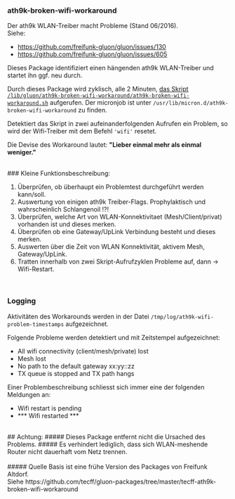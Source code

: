 ### ath9k-broken-wifi-workaround
Der ath9k WLAN-Treiber macht Probleme (Stand 06/2016).<br>
Siehe:

* https://github.com/freifunk-gluon/gluon/issues/130
* https://github.com/freifunk-gluon/gluon/issues/605

Dieses Package identifiziert einen hängenden ath9k WLAN-Treiber und startet ihn ggf. neu durch.

Durch dieses Package wird zyklisch, alle 2 Minuten, [das Skript `/lib/gluon/ath9k-broken-wifi-workaround/ath9k-broken-wifi-workaround.sh`](https://github.com/freifunk-ffm/packages/blob/master/ffffm/ffffm-ath9k-broken-wifi-workaround/files/lib/gluon/ath9k-broken-wifi-workaround/ath9k-broken-wifi-workaround.sh) aufgerufen. Der micronjob ist unter `/usr/lib/micron.d/ath9k-broken-wifi-workaround` zu finden.  

Detektiert das Skript in zwei aufeinanderfolgenden Aufrufen ein Problem, so wird der Wifi-Treiber mit dem Befehl `'wifi'` resetet.  

Die Devise des Workaround lautet: **"Lieber einmal mehr als einmal weniger."**

<br>
### Kleine Funktionsbeschreibung:

1) Überprüfen, ob überhaupt ein Problemtest durchgeführt werden kann/soll.  
2) Auswertung von einigen ath9k Treiber-Flags. Prophylaktisch und wahrscheinlich Schlangenoil !?!  
3) Überprüfen, welche Art von WLAN-Konnektivitaet (Mesh/Client/privat) vorhanden ist und dieses merken.  
4) Überprüfen ob eine Gateway/UpLink Verbindung besteht und dieses merken.  
5) Auswerten über die Zeit von WLAN Konnektivität, aktivem Mesh, Gateway/UpLink.  
6) Tratten innerhalb von zwei Skript-Aufrufzyklen Probleme auf, dann -> Wifi-Restart.  

<br>

### Logging
Aktivitäten des Workarounds werden in der Datei `/tmp/log/ath9k-wifi-problem-timestamps` aufgezeichnet. 

Folgende Probleme werden detektiert und mit Zeitstempel aufgezeichnet:

* All wifi connectivity (client/mesh/private) lost
* Mesh lost
* No path to the default gateway xx:yy::zz
* TX queue is stopped and TX path hangs

Einer Problembeschreibung schliesst sich immer eine der folgenden Meldungen an:
 
* Wifi restart is pending
* \*\*\* Wifi restarted \*\*\*

<br>
## Achtung:
##### Dieses Package entfernt nicht die Ursached des Problems. 
##### Es verhindert lediglich, dass sich WLAN-meshende Router nicht dauerhaft vom Netz trennen. 
<br>
<br>
##### Quelle
Basis ist eine frühe Version des Packages von Freifunk Altdorf.<br>
Siehe https://github.com/tecff/gluon-packages/tree/master/tecff-ath9k-broken-wifi-workaround

